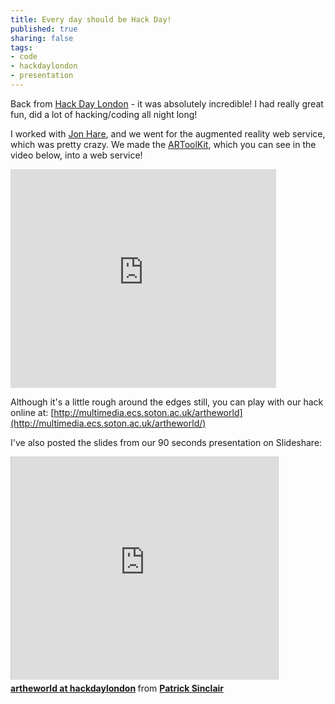 ```yaml
---
title: Every day should be Hack Day!
published: true
sharing: false
tags:
- code
- hackdaylondon
- presentation
---
```


Back from [Hack Day London](http://www.hackday.org) - it was absolutely incredible! I had really great fun, did a lot of hacking/coding all night long!

I worked with [Jon Hare](http://users.ecs.soton.ac.uk/~jsh2), and we went for the augmented reality web service, which was pretty crazy. We made the [ARToolKit](http://artoolkit.sf.net), which you can see in the video below, into a web service!

<object height="350" width="425">
<param name="movie" value="http://www.youtube.com/v/TqGAqAFlGg0">
<param name="wmode" value="transparent"> <embed src="http://www.youtube.com/v/TqGAqAFlGg0" type="application/x-shockwave-flash" wmode="transparent" height="350" width="425">
</object>

Although it's a little rough around the edges still, you can play with our hack online at: [http://multimedia.ecs.soton.ac.uk/artheworld](http://multimedia.ecs.soton.ac.uk/artheworld/)

I've also posted the slides from our 90 seconds presentation on Slideshare:

<iframe src="http://www.slideshare.net/slideshow/embed_code/66038" width="427" height="356" frameborder="0" marginwidth="0" marginheight="0" scrolling="no" style="border:1px solid #CCC;border-width:1px 1px 0;margin-bottom:5px" allowfullscreen webkitallowfullscreen mozallowfullscreen> </iframe> <div style="margin-bottom:5px"> <strong> <a href="http://www.slideshare.net/metade/hack" title="artheworld at hackdaylondon" target="_blank">artheworld at hackdaylondon</a> </strong> from <strong><a href="http://www.slideshare.net/metade" target="_blank">Patrick Sinclair</a></strong> </div>